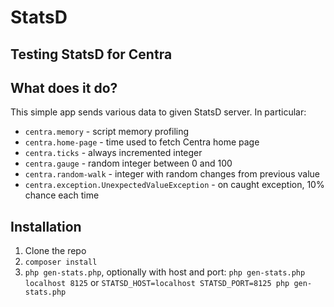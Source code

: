 # StatsD
## Testing StatsD for Centra

## What does it do?

This simple app sends various data to given StatsD server. In particular:
- `centra.memory` - script memory profiling
- `centra.home-page` - time used to fetch Centra home page
- `centra.ticks` - always incremented integer
- `centra.gauge` - random integer between 0 and 100
- `centra.random-walk` - integer with random changes from previous value
- `centra.exception.UnexpectedValueException` - on caught exception, 10% chance each time

## Installation

1. Clone the repo
2. `composer install`
3. `php gen-stats.php`, optionally with host and port: `php gen-stats.php localhost 8125` or 
 `STATSD_HOST=localhost STATSD_PORT=8125 php gen-stats.php`
 
 
